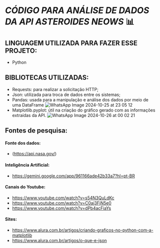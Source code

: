 # *CÓDIGO PARA ANÁLISE DE DADOS DA API ASTEROIDES NEOWS* 📊


## LINGUAGEM UTILIZADA PARA FAZER ESSE PROJETO:

  * Python

## BIBLIOTECAS UTILIZADAS:

  * Requests: para realizar a solicitação HTTP;
  * Json: utilizada para troca de dados entre os sistemas;
  * Pandas: usada para a manipulação e análise dos dados por meio de uma DataFrame
    ![WhatsApp Image 2024-10-25 at 23 05 12](https://github.com/user-attachments/assets/1531c0d4-41ef-464a-be0b-10b57aacf168)
  * Matplotlib.pyplot: útil na criação do gráfico gerado com as informações extraídas da API.
    ![WhatsApp Image 2024-10-26 at 00 02 21](https://github.com/user-attachments/assets/77981538-7220-4506-8f11-b9cbbf49148a)
    
## Fontes de pesquisa:

#### Fonte dos dados:
  * (https://api.nasa.gov/)
    
#### Inteligência Artificial:
  * https://gemini.google.com/app/961166ade42b33a7?hl=pt-BR

#### Canais do Youtube:
  * https://www.youtube.com/watch?v=s54N3QuLdKc
  * https://www.youtube.com/watch?v=C0aj3FjN5e0
  * https://www.youtube.com/watch?v=dPb4acFiaYs

#### Sites:
  * https://www.alura.com.br/artigos/criando-graficos-no-python-com-a-matplotlib
  * https://www.alura.com.br/artigos/o-que-e-json

    
    
